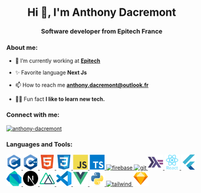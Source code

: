 <h1 align="center">Hi 👋, I'm Anthony Dacremont</h1>
<h3 align="center">Software developer from Epitech France</h3>

<h3 align="left">About me:</h3>

- 🔭 I’m currently working at **<a href="https://www.epitech.eu">Epitech</a>**

- ✨ Favorite language **Next Js**

- 📫 How to reach me **anthony.dacremont@outlook.fr**

- 🧑‍💻 Fun fact **I like to learn new tech.**

<h3 align="left">Connect with me:</h3>
<p align="left">
<a href="https://www.linkedin.com/in/anthony-dacremont-rodriguez-19a02a22b/" target="blank"><img align="center" src="https://raw.githubusercontent.com/rahuldkjain/github-profile-readme-generator/master/src/images/icons/Social/linked-in-alt.svg" alt="anthony-dacremont" height="30" width="40" /></a>
</p>


<h3 align="left">Languages and Tools:</h3>
<p align="left">

  
<a href="https://en.wikipedia.org/wiki/C_(programming_language)" target="_blank" rel="noreferrer"> <img src="https://raw.githubusercontent.com/devicons/devicon/master/icons/c/c-original.svg" alt="firebase" width="40" height="40"/>
  <a href="https://fr.wikipedia.org/wiki/C%2B%2B" target="_blank" rel="noreferrer"> <img src="https://github.com/devicons/devicon/blob/master/icons/cplusplus/cplusplus-original.svg" alt="firebase" width="40" height="40"/>
  <a href="https://developer.mozilla.org/fr/docs/Web/HTML#:~:text=HTML%20signifie%20%C2%AB%20HyperText%20Markup%20Language,page%20web%20et%20sa%20structure."> <img src="https://github.com/devicons/devicon/blob/master/icons/html5/html5-original.svg" alt="firebase" width="40" height="40"/> <a href="https://developer.mozilla.org/fr/docs/Web/CSS"> <img src="https://github.com/devicons/devicon/blob/master/icons/css3/css3-original.svg" alt="firebase" width="40" height="40"/> <a href="https://developer.mozilla.org/en-US/docs/Web/JavaScript" target="_blank" rel="noreferrer"> <img src="https://raw.githubusercontent.com/devicons/devicon/master/icons/javascript/javascript-original.svg" alt="javascript" width="40" height="40"/> </a> <a href="https://www.typescriptlang.org/" target="_blank" rel="noreferrer"> <img src="https://raw.githubusercontent.com/devicons/devicon/master/icons/typescript/typescript-original.svg" alt="typescript" width="40" height="40"/> </a> <a href="https://firebase.google.com/" target="_blank" rel="noreferrer"> <img src="https://www.vectorlogo.zone/logos/firebase/firebase-icon.svg" alt="firebase" width="40" height="40"/> <a href="https://git-scm.com/" target="_blank" rel="noreferrer"> <img src="https://www.vectorlogo.zone/logos/git-scm/git-scm-icon.svg" alt="git" width="40" height="40"/> <a href="https://www.haskell.org/" target="_blank" rel="noreferrer"> <img src="https://github.com/devicons/devicon/blob/master/icons/haskell/haskell-original.svg" alt="git" width="40" height="40"/> </a> <a href="https://reactjs.org/" target="_blank" rel="noreferrer"> <img src="https://raw.githubusercontent.com/devicons/devicon/master/icons/react/react-original-wordmark.svg" alt="react" width="40" height="40"/> </a> <a href="https://flutter.dev/" target="_blank" rel="noreferrer"> <img src="https://github.com/devicons/devicon/blob/master/icons/flutter/flutter-original.svg" alt="react" width="40" height="40"/> </a> </a> <a href="https://dart.dev/" target="_blank" rel="noreferrer"> <img src="https://github.com/devicons/devicon/blob/master/icons/dart/dart-original.svg" alt="react" width="40" height="40"/> </a> </a> <a href="https://nextjs.org/" target="_blank" rel="noreferrer"> <img src="https://github.com/devicons/devicon/blob/master/icons/nextjs/nextjs-original.svg" alt="react" width="40" height="40"/> </a> <a href="https://v3.nuxtjs.org/" target="_blank" rel="noreferrer"> <img src="https://github.com/devicons/devicon/blob/master/icons/nuxtjs/nuxtjs-original.svg" alt="react" width="40" height="40"/> </a> <a href="https://code.visualstudio.com/" target="_blank" rel="noreferrer"> <img src="https://github.com/devicons/devicon/blob/master/icons/vscode/vscode-original.svg" alt="react" width="40" height="40"/> </a> <a href="https://vuejs.org/" target="_blank" rel="noreferrer"> <img src="https://github.com/devicons/devicon/blob/master/icons/vuejs/vuejs-original.svg" alt="react" width="40" height="40"/> </a> <a href="https://www.python.org/" target="_blank" rel="noreferrer"> <img src="https://github.com/devicons/devicon/blob/master/icons/python/python-original.svg" alt="react" width="40" height="40"/> </a> <a href="https://tailwindcss.com/" target="_blank" rel="noreferrer"> <img src="https://www.vectorlogo.zone/logos/tailwindcss/tailwindcss-icon.svg" alt="tailwind" width="40" height="40"/> </a> <a href="https://www.sketch.com/" target="_blank" rel="noreferrer"> <img src="https://github.com/devicons/devicon/blob/master/icons/sketch/sketch-original.svg" alt="tailwind" width="40" height="40"/> </a> 


</p>
